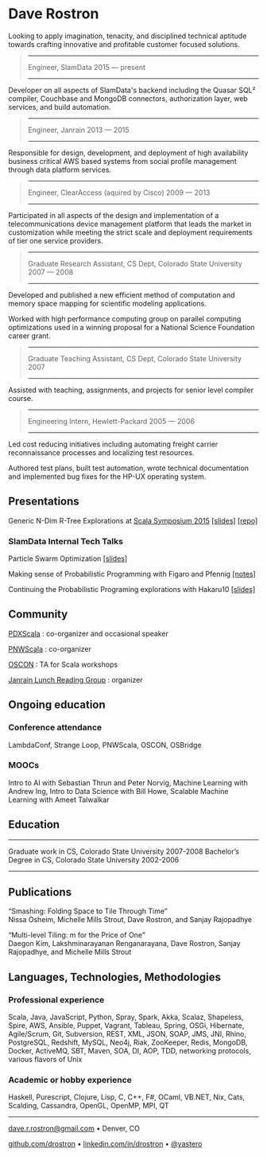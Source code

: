 # Dave Rostron

Looking to apply imagination, tenacity, and disciplined technical aptitude towards crafting innovative and profitable customer focused solutions.

> ---                  ---
> Engineer, SlamData   2015 — present
> ---                  ---

Developer on all aspects of SlamData's backend including the Quasar SQL² compiler, Couchbase and MongoDB connectors, authorization layer, web services, and build automation.

> ---                 ---
> Engineer, Janrain   2013 — 2015
> ---                 ---

Responsible for design, development, and deployment of high availability business critical AWS based systems from social profile management through data platform services.

> ---                                        ---
> Engineer, ClearAccess (aquired by Cisco)   2009 — 2013
> ---                                        ---

Participated in all aspects of the design and implementation of a telecommunications device management platform that leads the market in customization while meeting the strict scale and deployment requirements of tier one service providers.

> ---                                                               ---
> Graduate Research Assistant, CS Dept, Colorado State University   2007 — 2008
> ---                                                               ---

Developed and published a new efficient method of computation and memory space mapping for scientific modeling applications.

Worked with high performance computing group on parallel computing optimizations used in a winning proposal for a National Science Foundation career grant.

> ---                                                               ---
> Graduate Teaching Assistant, CS Dept, Colorado State University   2007
> ---                                                               ---

Assisted with teaching, assignments, and projects for senior level compiler course.

> ---                                   ---
> Engineering Intern, Hewlett-Packard   2005 — 2006
> ---                                   ---

Led cost reducing initiatives including automating freight carrier reconnaissance processes and localizing test resources.

Authored test plans, built test automation, wrote technical documentation and implemented bug fixes for the HP-UX operating system.

## Presentations

Generic N-Dim R-Tree Explorations at [Scala Symposium 2015](http://lampwww.epfl.ch/~hmiller/scala2015/) [[slides]](http://drostron.github.io/slides/scala-symposium/2015-06-13/#/generic-n-dim-r-tree-explorations/index.html) [[repo]](https://github.com/drostron/ndim-rtree)

### SlamData Internal Tech Talks

Particle Swarm Optimization [[slides]](http://drostron.github.io/slides/slamdata/techtalk/2016-04-21/#1)

Making sense of Probabilistic Programming with Figaro and Pfennig [[notes]](https://gist.github.com/drostron/e976fa1ce564d53c2d13e34b92af9814)

Continuing the Probabilistic Programing explorations with Hakaru10 [[slides]](https://gist.github.com/drostron/14152e9afdfdd046c64c75b3671fcea5#file-slides-pdf)

## Community

[PDXScala](http://www.meetup.com/PDXScala) : co-organizer and occasional speaker

[PNWScala](http://pnwscala.org) : co-organizer

[OSCON](http://www.oscon.com) : TA for Scala workshops

[Janrain Lunch Reading Group](https://github.com/drostron/janrain-lunch-reading-group) : organizer

## Ongoing education

### Conference attendance
LambdaConf, Strange Loop, PNWScala, OSCON, OSBridge

### MOOCs
Intro to AI with Sebastian Thrun and Peter Norvig, Machine Learning with Andrew Ing, Intro to Data Science with Bill Howe, Scalable Machine Learning with Ameet Talwalkar

## Education
---                                                  ---
Graduate work in CS, Colorado State University       2007-2008
Bachelor’s Degree in CS, Colorado State University   2002-2006
---                                                  ---

## Publications

“Smashing: Folding Space to Tile Through Time”  
Nissa Osheim, Michelle Mills Strout, Dave Rostron, and Sanjay Rajopadhye

“Multi-level Tiling: m for the Price of One”  
Daegon Kim, Lakshminarayanan Renganarayana, Dave Rostron, Sanjay Rajopadhye, and Michelle Mills Strout

## Languages, Technologies, Methodologies

### Professional experience
Scala, Java, JavaScript, Python, Spray, Spark, Akka, Scalaz, Shapeless, Spire, AWS, Ansible, Puppet, Vagrant, Tableau, Spring, OSGi, Hibernate, Agile/Scrum, Git, Subversion, REST, XML, JSON, SOAP, JMS, JNI, Rhino, PostgreSQL, Redshift, MySQL, Neo4j, Riak, ZooKeeper, Redis, MongoDB, Docker, ActiveMQ, SBT, Maven, SOA, DI, AOP, TDD, networking protocols, various flavors of Unix

### Academic or hobby experience
Haskell, Purescript, Clojure, Lisp, C, C++, F#, OCaml, VB.NET, Nix, Cats, Scalding, Cassandra, OpenGL, OpenMP, MPI, QT

---

dave.r.rostron@gmail.com • Denver, CO

[github.com/drostron](https://github.com/drostron) • [linkedin.com/in/drostron](https://www.linkedin.com/in/drostron) • [\@yastero](https://twitter.com/yastero)
